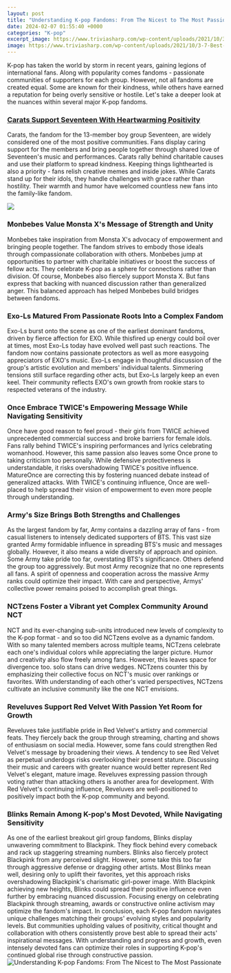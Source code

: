 ```yaml
---
layout: post
title: "Understanding K-pop Fandoms: From The Nicest to The Most Passionate"
date: 2024-02-07 01:55:40 +0000
categories: "K-pop"
excerpt_image: https://www.triviasharp.com/wp-content/uploads/2021/10/3-7-Best-Kpop-Fandoms-and-Their-Quirky-Nature.jpg
image: https://www.triviasharp.com/wp-content/uploads/2021/10/3-7-Best-Kpop-Fandoms-and-Their-Quirky-Nature.jpg
---
```


K-pop has taken the world by storm in recent years, gaining legions of international fans. Along with popularity comes fandoms - passionate communities of supporters for each group. However, not all fandoms are created equal. Some are known for their kindness, while others have earned a reputation for being overly sensitive or hostile. Let's take a deeper look at the nuances within several major K-pop fandoms.
### [Carats Support Seventeen With Heartwarming Positivity](https://store.fi.io.vn/collection/albarado)
Carats, the fandom for the 13-member boy group Seventeen, are widely considered one of the most positive communities. Fans display caring support for the members and bring people together through shared love of Seventeen's music and performances. Carats rally behind charitable causes and use their platform to spread kindness. Keeping things lighthearted is also a priority - fans relish creative memes and inside jokes. While Carats stand up for their idols, they handle challenges with grace rather than hostility. Their warmth and humor have welcomed countless new fans into the family-like fandom.

![](https://www.kworldnow.com/wp-content/uploads/2021/02/fan-1.jpg)
### **Monbebes Value Monsta X's Message of Strength and Unity** 
Monbebes take inspiration from Monsta X's advocacy of empowerment and bringing people together. The fandom strives to embody those ideals through compassionate collaboration with others. Monbebes jump at opportunities to partner with charitable initiatives or boost the success of fellow acts. They celebrate K-pop as a sphere for connections rather than division. Of course, Monbebes also fiercely support Monsta X. But fans express that backing with nuanced discussion rather than generalized anger. This balanced approach has helped Monbebes build bridges between fandoms.
### **Exo-Ls Matured From Passionate Roots Into a Complex Fandom**
Exo-Ls burst onto the scene as one of the earliest dominant fandoms, driven by fierce affection for EXO. While thisfired up energy could boil over at times, most Exo-Ls today have evolved well past such reactions. The fandom now contains passionate protectors as well as more easygoing appreciators of EXO's music. Exo-Ls engage in thoughtful discussion of the group's artistic evolution and members' individual talents. Simmering tensions still surface regarding other acts, but Exo-Ls largely keep an even keel. Their community reflects EXO's own growth from rookie stars to respected veterans of the industry.
### **Once Embrace TWICE's Empowering Message While Navigating Sensitivity**
Once have good reason to feel proud - their girls from TWICE achieved unprecedented commercial success and broke barriers for female idols. Fans rally behind TWICE's inspiring performances and lyrics celebrating womanhood. However, this same passion also leaves some Once prone to taking criticism too personally. While defensive protectiveness is understandable, it risks overshadowing TWICE's positive influence. MatureOnce are correcting this by fostering nuanced debate instead of generalized attacks. With TWICE's continuing influence, Once are well-placed to help spread their vision of empowerment to even more people through understanding.
### **Army's Size Brings Both Strengths and Challenges**  
As the largest fandom by far, Army contains a dazzling array of fans - from casual listeners to intensely dedicated supporters of BTS. This vast size granted Army formidable influence in spreading BTS's music and messages globally. However, it also means a wide diversity of approach and opinion. Some Army take pride too far, overstating BTS's significance. Others defend the group too aggressively. But most Army recognize that no one represents all fans. A spirit of openness and cooperation across the massive Army ranks could optimize their impact. With care and perspective, Armys' collective power remains poised to accomplish great things.
### **NCTzens Foster a Vibrant yet Complex Community Around NCT**
NCT and its ever-changing sub-units introduced new levels of complexity to the K-pop format - and so too did NCTzens evolve as a dynamic fandom. With so many talented members across multiple teams, NCTzens celebrate each one's individual colors while appreciating the larger picture. Humor and creativity also flow freely among fans. However, this leaves space for divergence too. solo stans can drive wedges. NCTzens counter this by emphasizing their collective focus on NCT's music over rankings or favorites. With understanding of each other's varied perspectives, NCTzens cultivate an inclusive community like the one NCT envisions.
### **Reveluves Support Red Velvet With Passion Yet Room for Growth**  
Reveluves take justifiable pride in Red Velvet's artistry and commercial feats. They fiercely back the group through streaming, charting and shows of enthusiasm on social media. However, some fans could strengthen Red Velvet's message by broadening their views. A tendency to see Red Velvet as perpetual underdogs risks overlooking their present stature. Discussing their music and careers with greater nuance would better represent Red Velvet's elegant, mature image. Reveluves expressing passion through voting rather than attacking others is another area for development. With Red Velvet's continuing influence, Reveluves are well-positioned to positively impact both the K-pop community and beyond.
### **Blinks Remain Among K-pop's Most Devoted, While Navigating Sensitivity**
As one of the earliest breakout girl group fandoms, Blinks display unwavering commitment to Blackpink. They flock behind every comeback and rack up staggering streaming numbers. Blinks also fiercely protect Blackpink from any perceived slight. However, some take this too far through aggressive defense or dragging other artists. Most Blinks mean well, desiring only to uplift their favorites, yet this approach risks overshadowing Blackpink's charismatic girl-power image. With Blackpink achieving new heights, Blinks could spread their positive influence even further by embracing nuanced discussion. Focusing energy on celebrating Blackpink through streaming, awards or constructive online activism may optimize the fandom's impact.
In conclusion, each K-pop fandom navigates unique challenges matching their groups' evolving styles and popularity levels. But communities upholding values of positivity, critical thought and collaboration with others consistently prove best able to spread their acts' inspirational messages. With understanding and progress and growth, even intensely devoted fans can optimize their roles in supporting K-pop's continued global rise through constructive passion.
![Understanding K-pop Fandoms: From The Nicest to The Most Passionate](https://www.triviasharp.com/wp-content/uploads/2021/10/3-7-Best-Kpop-Fandoms-and-Their-Quirky-Nature.jpg)